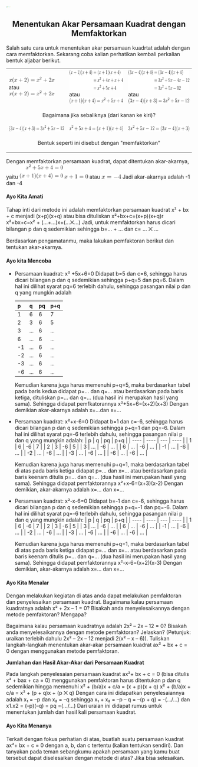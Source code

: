 <img src="https://raw.githubusercontent.com/IhsanAnnafiAzhar/ppmobile_sem6/main/images/kegiatan.png" alt="drawing" height="5" />

<h2 style="text-align:center"> Menentukan Akar Persamaan Kuadrat dengan Memfaktorkan
</h2>

Salah satu cara untuk menentukan akar persamaan kuadrtat adalah dengan cara memfaktorkan. Sekarang coba kalian perhatikan kembali perkalian bentuk aljabar berikut.

<table>
    <tbody>
        <tr>
            <td ><img src="https://raw.githubusercontent.com/IhsanAnnafiAzhar/ppmobile_sem6/main/equation/xx%2B2.png" alt="drawing" height="17" /> <br>atau<br><img src="https://raw.githubusercontent.com/IhsanAnnafiAzhar/ppmobile_sem6/main/equation/xx%2B2.png" alt="drawing" height="17" /></td>
            <td ><img src="https://raw.githubusercontent.com/IhsanAnnafiAzhar/ppmobile_sem6/main/equation/x%2B1x%2B4.png" alt="drawing" height="55" /><br>atau <br>  <img src="https://raw.githubusercontent.com/IhsanAnnafiAzhar/ppmobile_sem6/main/equation/xp1xp4.png" alt="drawing" height="17"></td>
            <td ><img src="https://raw.githubusercontent.com/IhsanAnnafiAzhar/ppmobile_sem6/main/equation/3x-4x%2B3.png" alt="drawing" height="55" /><br>atau<br><img src="https://raw.githubusercontent.com/IhsanAnnafiAzhar/ppmobile_sem6/main/equation/3xm4xp3.png" alt="drawing" height="17" /></td>
        </tr>          
<tr>
<td colspan=3><p style="text-align:center"> Bagaimana jika sebaliknya (dari kanan ke kiri)?</p></td>
</tr>
<tr>
            <td ><img src="https://raw.githubusercontent.com/IhsanAnnafiAzhar/ppmobile_sem6/main/equation/3xm4xp3.png" alt="drawing" height="17" /> </td>
            <td ><img src="https://raw.githubusercontent.com/IhsanAnnafiAzhar/ppmobile_sem6/main/equation/x2p5xp4.png" alt="drawing" height="17" /></td>
            <td ><img src="https://raw.githubusercontent.com/IhsanAnnafiAzhar/ppmobile_sem6/main/equation/3x2p5xm12.png" alt="drawing" height="17" /></td>
        </tr>          
<tr>
<td colspan=3><p style="text-align:center">Bentuk seperti ini disebut dengan "memfaktorkan"</p></td>
</tr>
    </tbody>
</table>

Dengan memfaktorkan persamaan kuadrat, dapat ditentukan akar-akarnya, yaitu
<img src="https://raw.githubusercontent.com/IhsanAnnafiAzhar/ppmobile_sem6/main/equation/x25x4.png" alt="drawing" height="39" />
<img src="https://raw.githubusercontent.com/IhsanAnnafiAzhar/ppmobile_sem6/main/equation/x10.png" alt="drawing" height="12" /> atau <img src="https://raw.githubusercontent.com/IhsanAnnafiAzhar/ppmobile_sem6/main/equation/x%3D-4.png" alt="drawing" height="12" />
Jadi akar-akarnya adalah -1 dan -4

#### Ayo Kita Amati

Tahap inti dari metode ini adalah memfaktorkan persamaan kuadrat x² + bx + c menjadi (x+p)(x+q) atau bisa dituliskan
x²+bx+c=(x+p)(x+q)r
x²+bx+c=x² + (...+...)x+(...⨉...)
Jadi, untuk memfaktorkan harus dicari bilangan p dan q sedemikian sehingga b=... + ... dan c= ... ⨉ ...

Berdasarkan pengamatanmu, maka lakukan pemfaktoran berikut dan tentukan akar-akarnya.

#### Ayo kita Mencoba

- Persamaan kuadrat: x² +5x+6=0
  Didapat b=5 dan c=6, sehingga harus dicari bilangan p dan q sedemikian sehingga p+q=5 dan pq=6. Dalam hal ini dilihat syarat pq=6 terlebih dahulu, sehingga pasangan nilai p dan q yang mungkin adalah

  | p   | q   | pq  | p+q |
  | --- | --- | --- | --- |
  | 1   | 6   | 6   | 7   |
  | 2   | 3   | 6   | 5   |
  | 3   | ... | 6   | ... |
  | 6   | ... | 6   | ... |
  | -1  | ... | 6   | ... |
  | -2  | ... | 6   | ... |
  | -3  | ... | 6   | ... |
  | -6  | ... | 6   | ... |

  Kemudian karena juga harus memenuhi p+q=5, maka berdasarkan tabel pada baris kedua didapat p=... dan q=... atau berdasarkan pada baris ketiga, dituliskan p=... dan q=... (dua hasil ini merupakan hasil yang sama). Sehingga didapat pemfkatorannya
  x²+5x+6=(x+2)(x+3)
  Dengan demikian akar-akarnya adalah x=...dan x=...

* Persamaan kuadrat: x²+x-6=0
  Didapat b=1 dan c=-6, sehingga harus dicari bilangan p dan q sedemikian sehingga p+q=1 dan pq=-6. Dalam hal ini dilihat syarat pq=-6 terlebih dahulu, sehingga pasangan nilai p dan q yang mungkin adalah:
  | p | q | pq | p+q |
  | ---- | ---- | --- | ---- |
  | 1 | 6 | -6 | 7 |
  | 2 | 3 | -6 | 5 |
  | 3 | ... | -6 | ... |
  | 6 | ... | -6 | ... |
  | -1 | ... | -6 | ... |
  | -2 | ... | -6 | ... |
  | -3 | ... | -6 | ... |
  | -6 | ... | -6 | ... |

  Kemudian karena juga harus memenuhi p+q=1, maka berdasarkan tabel di atas pada baris ketiga didapat p=... dan x=... atau berdasarkan pada baris keenam ditulis p=... dan q=... (dua hasil ini merupakan hasil yang sama). Sehingga didapat pemfaktorannya
  x²+x-6=(x+3)(x-2)
  Dengan demikian, akar-akarnya adalah x=... dan x=...

- Persamaan kuadrat: x²-x-6=0
  Didapat b=-1 dan c=-6, sehingga harus dicari bilangan p dan q sedemikian sehingga p+q=-1 dan pq=-6. Dalam hal ini dilihat syarat pq=-6 terlebih dahulu, sehingga pasangan nilai p dan q yang mungkin adalah:
  | p | q | pq | p+q |
  | ---- | ---- | --- | ---- |
  | 1 | 6 | -6 | 7 |
  | 2 | 3 | -6 | 5 |
  | 3 | ... | -6 | ... |
  | 6 | ... | -6 | ... |
  | -1 | ... | -6 | ... |
  | -2 | ... | -6 | ... |
  | -3 | ... | -6 | ... |
  | -6 | ... | -6 | ... |

  Kemudian karena juga harus memenuhi p+q=1, maka berdasarkan tabel di atas pada baris ketiga didapat p=... dan x=... atau berdasarkan pada baris keenam ditulis p=... dan q=... (dua hasil ini merupakan hasil yang sama). Sehingga didapat pemfaktorannya
  x²-x-6=(x+2)(x-3)
  Dengan demikian, akar-akarnya adalah x=... dan x=...

#### Ayo Kita Menalar

Dengan melakukan kegiatan di atas anda dapat melakukan pemfaktoran dan penyelesaikan persamaan kuadrat. Bagaimana kalau persamaan kuadratnya adalah x² + 2x – 1 = 0? Bisakah anda menyelesaikannya dengan metode pemfaktoran? Mengapa?

Bagaimana kalau persamaan kuadratnya adalah 2x² – 2x – 12 = 0? Bisakah anda menyelesaikannya dengan metode pemfaktoran? Jelaskan? (Petunjuk: uraikan terlebih dahulu 2x² – 2x – 12 menjadi 2(x² – x – 6)). Tuliskan langkah-langkah menentukan akar-akar persamaan kuadrat ax² + bx + c = 0 dengan menggunakan metode pemfaktoran.

**Jumlahan dan Hasil Akar-Akar dari Persamaan Kuadrat**

Pada langkah penyelesaian persamaan kuadrat ax²+ bx + c = 0 (bisa ditulis x² + bax + ca = 0) menggunakan pemfaktoran harus ditentukan p dan q sedemikian
hingga memenuhi
x² + (b/a)x + c/a = (x + p)(x + q)
x² + (b/a)x + c/a = x² + (p + q)x + (p ⨉ q)
Dengan cara ini didapatkan penyelesaiannya adalah x₁ = –p dan x₂ = –q sehingga x₁ + x₂ = –p – q = –(p + q) = -(.../...) dan x1.x2 = (–p)(–q) = pq =(.../...) Dari uraian ini didapat rumus untuk menentukan jumlah dan hasil kali persamaan kuadrat.

#### Ayo Kita Menanya

Terkait dengan fokus perhatian di atas, buatlah suatu persamaan kuadrat ax²+ bx + c = 0 dengan a, b, dan c tertentu (kalian tentukan sendiri). Dan tanyakan pada teman sebangkumu apakah persamaan yang kamu buat tersebut dapat diselesaikan dengan metode di atas? Jika bisa selesaikan.
